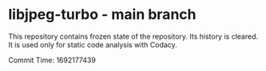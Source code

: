 # libjpeg-turbo - main branch

This repository contains frozen state of the repository.
Its history is cleared. It is used only for static code
analysis with Codacy.

Commit Time: 1692177439